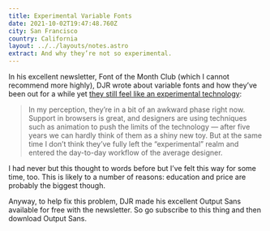 ```yaml
---
title: Experimental Variable Fonts
date: 2021-10-02T19:47:48.760Z
city: San Francisco
country: California
layout: ../../layouts/notes.astro
extract: And why they’re not so experimental.
---
```

In his excellent newsletter, Font of the Month Club (which I cannot recommend more highly), DJR wrote about variable fonts and how they’ve been out for a while yet [they still feel like an experimental technology](https://mailchi.mp/252c1a3e328e/your-october-font-of-the-month-190523?e=62d470e7e3):

> In my perception, they’re in a bit of an awkward phase right now. Support in browsers is great, and designers are using techniques such as animation to push the limits of the technology — after five years we can hardly think of them as a shiny new toy. But at the same time I don’t think they’ve fully left the “experimental” realm and entered the day-to-day workflow of the average designer.

I had never but this thought to words before but I’ve felt this way for some time, too. This is likely to a number of reasons: education and price are probably the biggest though. 

Anyway, to help fix this problem, DJR made his excellent Output Sans available for free with the newsletter. So go subscribe to this thing and then download Output Sans. 